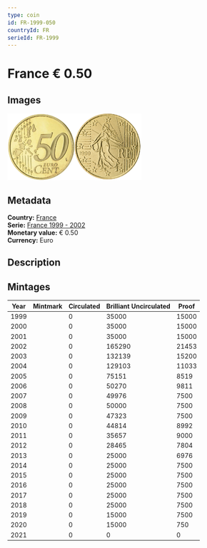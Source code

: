 ```yaml
---
type: coin
id: FR-1999-050
countryId: FR
serieId: FR-1999
---
```


# France € 0.50

## Images

<img src="../../../Images/common-2002-050.webp" height="150" alt="Front image"><img src="Images/france-1999-050.webp" height="150" alt="Back image">

## Metadata

**Country:** [France](../index.md)\
**Serie:** [France 1999 - 2002](index.md)\
**Monetary value:** € 0.50\
**Currency:** Euro

## Description

## Mintages

| Year | Mintmark | Circulated | Brilliant Uncirculated | Proof |
| ---- | -------- | ---------- | ---------------------- | ----- |
| 1999 |          | 0          | 35000                  | 15000 |
| 2000 |          | 0          | 35000                  | 15000 |
| 2001 |          | 0          | 35000                  | 15000 |
| 2002 |          | 0          | 165290                 | 21453 |
| 2003 |          | 0          | 132139                 | 15200 |
| 2004 |          | 0          | 129103                 | 11033 |
| 2005 |          | 0          | 75151                  | 8519  |
| 2006 |          | 0          | 50270                  | 9811  |
| 2007 |          | 0          | 49976                  | 7500  |
| 2008 |          | 0          | 50000                  | 7500  |
| 2009 |          | 0          | 47323                  | 7500  |
| 2010 |          | 0          | 44814                  | 8992  |
| 2011 |          | 0          | 35657                  | 9000  |
| 2012 |          | 0          | 28465                  | 7804  |
| 2013 |          | 0          | 25000                  | 6976  |
| 2014 |          | 0          | 25000                  | 7500  |
| 2015 |          | 0          | 25000                  | 7500  |
| 2016 |          | 0          | 25000                  | 7500  |
| 2017 |          | 0          | 25000                  | 7500  |
| 2018 |          | 0          | 25000                  | 7500  |
| 2019 |          | 0          | 15000                  | 7500  |
| 2020 |          | 0          | 15000                  | 750   |
| 2021 |          | 0          | 0                      | 0     |
